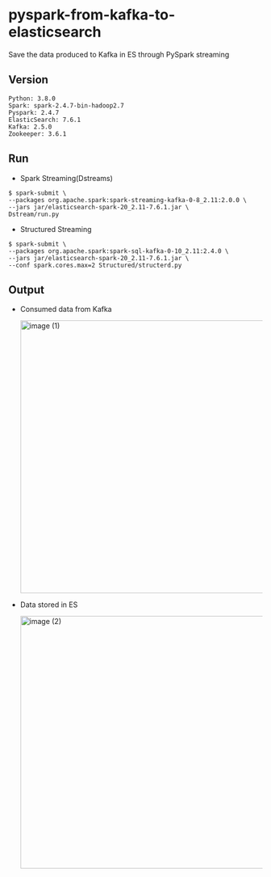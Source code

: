 # pyspark-from-kafka-to-elasticsearch
Save the data produced to Kafka in ES through PySpark streaming


## Version
```
Python: 3.8.0
Spark: spark-2.4.7-bin-hadoop2.7
Pyspark: 2.4.7
ElasticSearch: 7.6.1
Kafka: 2.5.0
Zookeeper: 3.6.1 
```

## Run 

* Spark Streaming(Dstreams)
```
$ spark-submit \
--packages org.apache.spark:spark-streaming-kafka-0-8_2.11:2.0.0 \
--jars jar/elasticsearch-spark-20_2.11-7.6.1.jar \
Dstream/run.py
```

* Structured Streaming
```
$ spark-submit \
--packages org.apache.spark:spark-sql-kafka-0-10_2.11:2.4.0 \
--jars jar/elasticsearch-spark-20_2.11-7.6.1.jar \
--conf spark.cores.max=2 Structured/structerd.py
```

## Output
* Consumed data from Kafka

  <img width="540" alt="image (1)" src="https://user-images.githubusercontent.com/55729930/110294095-c2367100-8032-11eb-8408-da7c88816b29.png">

* Data stored in ES
 
  <img width="500" alt="image (2)" src="https://user-images.githubusercontent.com/55729930/110294099-c3679e00-8032-11eb-97de-1de56a89cd18.png">
